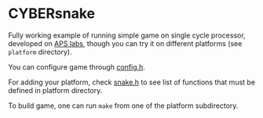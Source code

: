 # CYBERsnake

Fully working example of running simple game on single cycle processor,
developed on [APS labs](https://github.com/MPSU/APS), though you can try it on
different platforms (see `platform` directory).

You can configure game through [config.h](game/inc/config.h).

For adding your platform, check [snake.h](game/inc/snake.h) to see list of
functions that must be defined in platform directory.

To build game, one can run `make` from one of the platform subdirectory.
